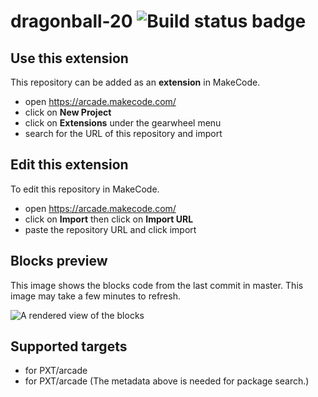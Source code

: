 # dragonball-20 ![Build status badge](https://github.com/nadelm/dragonball-20/workflows/MakeCode/badge.svg)



## Use this extension

This repository can be added as an **extension** in MakeCode.

* open https://arcade.makecode.com/
* click on **New Project**
* click on **Extensions** under the gearwheel menu
* search for the URL of this repository and import

## Edit this extension

To edit this repository in MakeCode.

* open https://arcade.makecode.com/
* click on **Import** then click on **Import URL**
* paste the repository URL and click import

## Blocks preview

This image shows the blocks code from the last commit in master.
This image may take a few minutes to refresh.

![A rendered view of the blocks](https://github.com/nadelm/dragonball-20/raw/master/.makecode/blocks.png)

## Supported targets

* for PXT/arcade
* for PXT/arcade
(The metadata above is needed for package search.)

